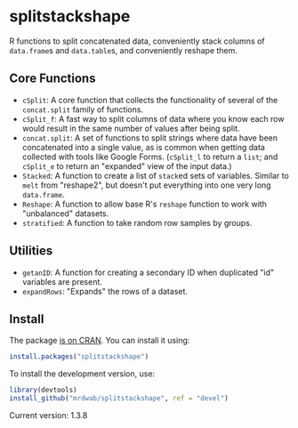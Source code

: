 # splitstackshape

R functions to split concatenated data, conveniently stack columns of `data.frame`s and `data.table`s, and conveniently reshape them.

## Core Functions

* `cSplit`: A core function that collects the functionality of several of the  `concat.split` family of functions.
* `cSplit_f`: A fast way to split columns of data where you know each row would result in the same number of values after being split.
* `concat.split`: A set of functions to split strings where data have been concatenated into a single value, as is common when getting data collected with tools like Google Forms. (`cSplit_l` to return a `list`; and `cSplit_e` to return an "expanded" view of the input data.)
* `Stacked`: A function to create a list of `stack`ed sets of variables. Similar to `melt` from "reshape2", but doesn't put everything into one very long `data.frame`.
* `Reshape`: A function to allow base R's `reshape` function to work with "unbalanced" datasets.
* `stratified`: A function to take random row samples by groups.

## Utilities

* `getanID`: A function for creating a secondary ID when duplicated "id" variables are present.
* `expandRows`: "Expands" the rows of a dataset.

## Install

The package [is on CRAN](http://cran.r-project.org/web/packages/splitstackshape/index.html). You can install it using:

```r
install.packages("splitstackshape")
```

To install the development version, use:

```r
library(devtools)
install_github("mrdwab/splitstackshape", ref = "devel")
```

Current version: 1.3.8
